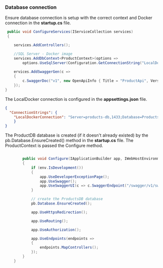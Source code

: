 ### Database connection
Ensure database connection is setup with the correct context and Docker connection in the <strong>startup.cs</strong> file. 

```csharp
 public void ConfigureServices(IServiceCollection services)
 {

    services.AddControllers();

    //SQL Server - Docker image
    services.AddDbContext<ProductContext>(options =>
        options.UseSqlServer(Configuration.GetConnectionString("LocalDockerConnection")));        
            
    ervices.AddSwaggerGen(c =>
    {
        c.SwaggerDoc("v1", new OpenApiInfo { Title = "ProductApi", Version = "v1" });
    });
}

```

The LocalDocker connection is configured in the <strong>appsettings.json</strong> file.

```json
{
  "ConnectionStrings": {
    "LocalDockerConnection": "Server=products-db,1433;Database=ProductsDB;User ID=sa;Password=Passw0rd;Trusted_Connection=False;MultipleActiveResultSets=true"
    }
}

```
The ProductDB database is created (if it doesn't already existed) by the pb.Database.EnsureCreated() method in the <strong>startup.cs</strong> file.  The ProductContext is passed the Configure method.

```csharp

        public void Configure(IApplicationBuilder app, IWebHostEnvironment env, ProductContext pb)
        {
            if (env.IsDevelopment())
            {
                app.UseDeveloperExceptionPage();
                app.UseSwagger();
                app.UseSwaggerUI(c => c.SwaggerEndpoint("/swagger/v1/swagger.json", "ProductApi v1"));
            }

            // create the ProductsDB database
            pb.Database.EnsureCreated();

            app.UseHttpsRedirection();

            app.UseRouting();

            app.UseAuthorization();

            app.UseEndpoints(endpoints =>
            {
                endpoints.MapControllers();
            });
        }
    }
```